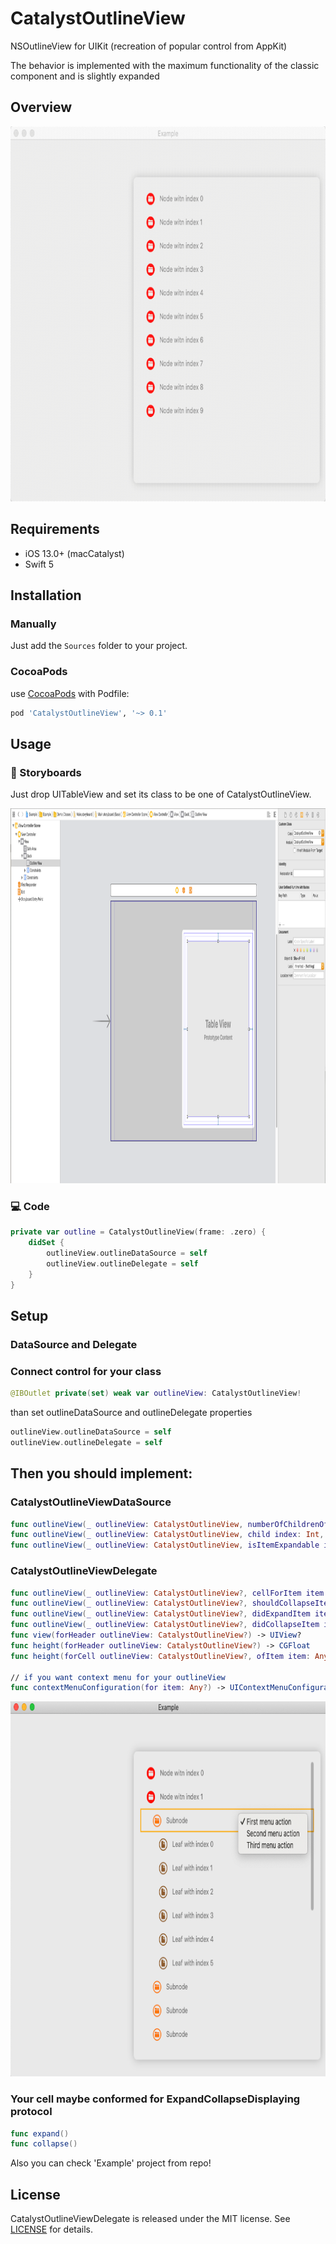 # CatalystOutlineView
NSOutlineView for UIKit (recreation of popular control from AppKit)

The behavior is implemented with the maximum functionality of the classic component and is slightly expanded

## Overview

<img src="Assets/demo.gif" width="800" height="600" />

## Requirements

* iOS 13.0+ (macCatalyst)
* Swift 5

## Installation

### Manually

Just add the `Sources` folder to your project.

### CocoaPods

use [CocoaPods](https://cocoapods.org) with Podfile:
``` ruby
pod 'CatalystOutlineView', '~> 0.1'
```

## Usage

### 🎨 Storyboards
Just drop UITableView and set its class to be one of CatalystOutlineView.

<img src="Assets/storyboard.png" width="800" height="600" />

### 💻 Code
``` swift
private var outline = CatalystOutlineView(frame: .zero) {
    didSet {
        outlineView.outlineDataSource = self
        outlineView.outlineDelegate = self
    }
}
```

## Setup
### DataSource and Delegate

### Connect control for your class
``` swift
@IBOutlet private(set) weak var outlineView: CatalystOutlineView!
```
than set outlineDataSource and outlineDelegate properties

``` swift
outlineView.outlineDataSource = self
outlineView.outlineDelegate = self
```

## Then you should implement:

### CatalystOutlineViewDataSource
``` swift
func outlineView(_ outlineView: CatalystOutlineView, numberOfChildrenOfItem item: Any?) -> Int
func outlineView(_ outlineView: CatalystOutlineView, child index: Int, ofItem item: Any?) -> Any
func outlineView(_ outlineView: CatalystOutlineView, isItemExpandable item: Any) -> Bool
```

### CatalystOutlineViewDelegate
``` swift
func outlineView(_ outlineView: CatalystOutlineView?, cellForItem item: Any?) -> UITableViewCell?
func outlineView(_ outlineView: CatalystOutlineView?, shouldCollapseItem item: Any?) -> Bool
func outlineView(_ outlineView: CatalystOutlineView?, didExpandItem item: Any?)
func outlineView(_ outlineView: CatalystOutlineView?, didCollapseItem item: Any?)
func view(forHeader outlineView: CatalystOutlineView?) -> UIView?
func height(forHeader outlineView: CatalystOutlineView?) -> CGFloat
func height(forCell outlineView: CatalystOutlineView?, ofItem item: Any?) -> CGFloat

// if you want context menu for your outlineView
func contextMenuConfiguration(for item: Any?) -> UIContextMenuConfiguration?
```

<img src="Assets/context.png" width="800" height="600" />

### Your cell maybe conformed for ExpandCollapseDisplaying protocol

``` swift 
func expand()
func collapse()
```

Also you can check 'Example' project from repo!

## License
CatalystOutlineViewDelegate is released under the MIT license. See [LICENSE](./LICENSE) for details.
